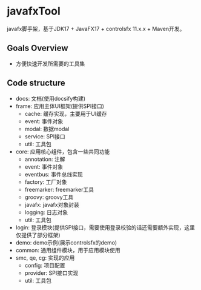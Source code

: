 # javafxTool
javafx脚手架，基于JDK17 + JavaFX17 + controlsfx 11.x.x + Maven开发。

## Goals Overview
- 方便快速开发所需要的工具集

## Code structure
- docs: 文档(使用docsify构建)
- frame: 应用主体UI框架(提供SPI接口)
  - cache: 缓存实现，主要用于UI缓存
  - event: 事件对象
  - modal: 数据modal
  - service: SPI接口
  - util: 工具包
- core: 应用核心组件，包含一些共同功能
  - annotation: 注解
  - event: 事件对象
  - eventbus: 事件总线实现
  - factory: 工厂对象
  - freemarker: freemarker工具
  - groovy: groovy工具
  - javafx: javafx对象封装
  - logging: 日志对象
  - util: 工具包
- login: 登录模块(提供SPI接口，需要使用登录校验的话还需要额外实现，这里仅提供了部分框架)
- demo: demo示例(展示controlsfx的demo)
- common: 通用组件模块，用于应用模块使用
- smc, qe, cg: 实现的应用
  - config: 项目配置
  - provider: SPI接口实现
  - util: 工具包
